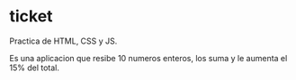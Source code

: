 # ticket

Practica de HTML, CSS y JS.

Es una aplicacion que resibe 10 numeros enteros, los suma y le aumenta el 15% del total.
